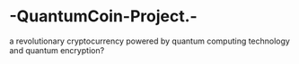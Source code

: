 # -QuantumCoin-Project.-
a revolutionary cryptocurrency powered by quantum computing technology and quantum encryption? 
